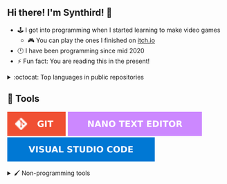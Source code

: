 ## Hi there! I'm Synthird! 👋

- 🕹️ I got into programming when I started learning to make video games
  - 🎮 You can play the ones I finished on [itch.io](https://synthird.itch.io)
- 🕛 I have been programming since mid 2020
- ⚡ Fun fact: You are reading this in the present!

<details>
  <summary>:octocat: Top languages in public repositories</summary> <br>

  ![Most used languages](https://github-readme-stats.vercel.app/api/top-langs/?username=synthird&theme=synthwave&langs_count=20&hide_border=true&disable_animations=true&custom_title=Top%20languages%20in%20public%20repositories)
</details>

## 🔧 Tools

![Git](images/tools/git.svg)
![Nano text editor](images/tools/nano-text-editor.svg)
![Visual Studio Code](images/tools/visual-studio-code.svg)

<details>
<summary>🖌️ Non-programming tools</summary> <br>

![Blender](images/tools/non-programming-tools/blender.svg)
![Gimp](images/tools/non-programming-tools/gimp.svg)
![Krita](images/tools/non-programming-tools/krita.svg)
![Libresprite](images/tools/non-programming-tools/libresprite.svg)

</details>

<!--
**Synthird/Synthird** is a ✨ _special_ ✨ repository because its `README.md` (this file) appears on your GitHub profile.

Here are some ideas to get you started:

- 🔭 I’m currently working on ...
- 🌱 I’m currently learning ...
- 👯 I’m looking to collaborate on ...
- 🤔 I’m looking for help with ...
- 💬 Ask me about ...
- 📫 How to reach me: ...
- 😄 Pronouns: ...
- ⚡ Fun fact: ...
-->
